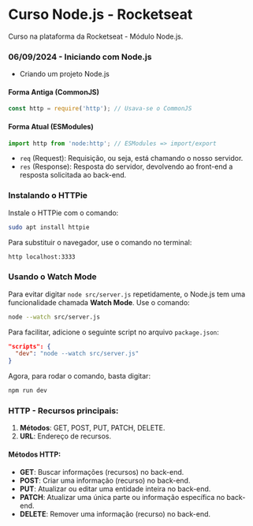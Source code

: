 # Curso Node.js - Rocketseat

Curso na plataforma da Rocketseat - Módulo Node.js.

### 06/09/2024 - Iniciando com Node.js

* Criando um projeto Node.js

#### Forma Antiga (CommonJS)
```js
const http = require('http'); // Usava-se o CommonJS
```

#### Forma Atual (ESModules)
```js
import http from 'node:http'; // ESModules => import/export
```

- `req` (Request): Requisição, ou seja, está chamando o nosso servidor.
- `res` (Response): Resposta do servidor, devolvendo ao front-end a resposta solicitada ao back-end.

### Instalando o HTTPie
Instale o HTTPie com o comando:
```bash
sudo apt install httpie
```
Para substituir o navegador, use o comando no terminal:
```bash
http localhost:3333
```

### Usando o Watch Mode
Para evitar digitar `node src/server.js` repetidamente, o Node.js tem uma funcionalidade chamada **Watch Mode**. Use o comando:
```bash
node --watch src/server.js
```
Para facilitar, adicione o seguinte script no arquivo `package.json`:
```json
"scripts": {
  "dev": "node --watch src/server.js"
}
```
Agora, para rodar o comando, basta digitar:
```bash
npm run dev
```

### HTTP - Recursos principais:
1. **Métodos**: GET, POST, PUT, PATCH, DELETE.
2. **URL**: Endereço de recursos.

#### Métodos HTTP:
- **GET**: Buscar informações (recursos) no back-end.
- **POST**: Criar uma informação (recurso) no back-end.
- **PUT**: Atualizar ou editar uma entidade inteira no back-end.
- **PATCH**: Atualizar uma única parte ou informação específica no back-end.
- **DELETE**: Remover uma informação (recurso) no back-end.
